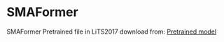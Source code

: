 # SMAFormer

SMAFormer Pretrained file in LiTS2017 download from: [Pretrained model](https://drive.google.com/drive/folders/1f7-G3JB9sLZDd43fqZOql-peoYdXUCIk?usp=sharing)
